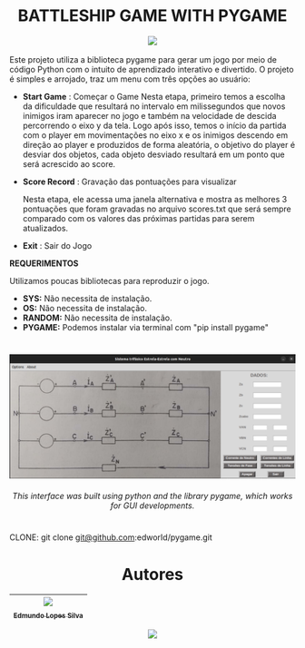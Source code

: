<h1 align="center"> BATTLESHIP GAME WITH PYGAME </h1>

<p align="center">
<img src="http://img.shields.io/static/v1?label=STATUS&message=COMPLETE&color=GREEN&style=for-the-badge"/>
</p>

Este projeto utiliza a biblioteca pygame para gerar um jogo por meio de código Python com o intuito de aprendizado interativo e divertido. 
O projeto é simples e arrojado, traz um menu com três opções ao usuário:

- **Start Game** : Começar o Game
  Nesta etapa, primeiro temos a escolha da dificuldade que resultará no intervalo em milissegundos que novos inimigos iram aparecer no jogo e também na velocidade de descida percorrendo o eixo y da tela. Logo após isso, temos o início da partida com o player em movimentações no eixo x e os inimigos descendo em direção ao player e produzidos de forma aleatória, o objetivo do player é desviar dos objetos, cada objeto desviado resultará em um ponto que será acrescido ao score.
  
  
- **Score Record** : Gravação das pontuações para visualizar

  Nesta etapa, ele acessa uma janela alternativa e mostra as melhores 3 pontuações que foram gravadas no arquivo scores.txt que será sempre comparado com os valores das próximas partidas para serem atualizados.
  
- **Exit** : Sair do Jogo

**REQUERIMENTOS**

Utilizamos poucas bibliotecas para reproduzir o jogo. 

- **SYS:** Não necessita de instalação.
- **OS:** Não necessita de instalação.
- **RANDOM:** Não necessita de instalação.
- **PYGAME:** Podemos instalar via terminal com "pip install pygame"

<h1 align="center">  </h1>
<p align="center">
<img width="900", title="RECORD AND DETECT", img src="https://github.com/edworId/Sistemas-El-tricos/blob/main/GUI.png"/>
</p>

<h6 align="center">This interface was built using python and the library pygame, which works for GUI developments. </h6>

<h1 align="center">  </h1>

CLONE: git clone git@github.com:edworId/pygame.git

<h1 align="center"> Autores </h1>

| [<img src="https://avatars.githubusercontent.com/u/110691832?s=400&u=e671447386d38975c165bff78b715ea80549c069&v=4" width=115><br><sub>Edmundo Lopes Silva</sub>](https://github.com/edworId) |  
| :---: |

<p align="center">
<img src="https://img.shields.io/badge/Python-14354C?style=for-the-badge&logo=python&logoColor=white"/>
</p>
